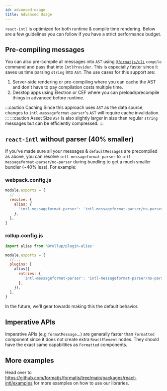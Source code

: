 ```yaml
---
id: advanced-usage
title: Advanced Usage
---
```


`react-intl` is optimized for both runtime & compile time rendering. Below are a few guidelines you can follow if you have a strict performance budget.

## Pre-compiling messages

You can also pre-compile all messages into `AST` using [`@formatjs/cli`](../tooling/cli.md) `compile` command and pass that into `IntlProvider`. This is especially faster since it saves us time parsing `string` into `AST`. The use cases for this support are:

1. Server-side rendering or pre-compiling where you can cache the AST and don't have to pay compilation costs multiple time.
2. Desktop apps using Electron or CEF where you can preload/precompile things in advanced before runtime.

:::caution Caching
Since this approach uses `AST` as the data source, changes to `intl-messageformat-parser`'s `AST` will require cache invalidation.
:::
:::caution Asset Size
`AST` is also slightly larger in size than regular `string` messages but can be efficiently compressed.
:::

## `react-intl` without parser (40% smaller)

If you've made sure all your messages & `defaultMessage`s are precompiled as above, you can resolve `intl-messageformat-parser` to `intl-messageformat-parser/no-parser` during bundling to get a much smaller bundler (~40% less). For example:

### webpack.config.js

```js
module.exports = {
  //...
  resolve: {
    alias: {
      'intl-messageformat-parser': 'intl-messageformat-parser/no-parser',
    },
  },
}
```

### rollup.config.js

```js
import alias from '@rollup/plugin-alias'

module.exports = {
  //...
  plugins: [
    alias({
      entries: {
        'intl-messageformat-parser': 'intl-messageformat-parser/no-parser',
      },
    }),
  ],
}
```

In the future, we'll gear towards making this the default behavior.

## Imperative APIs

Imperative APIs (e.g `formatMessage`...) are generally faster than `Formatted` component since it does not create extra `ReactElement` nodes. They should have the exact same capabilities as `Formatted` components.

## More examples

Head over to https://github.com/formatjs/formatjs/tree/main/packages/react-intl/examples for more examples on how to use our libraries.
